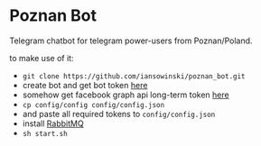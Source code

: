 # Poznan Bot

Telegram chatbot for telegram power-users from Poznan/Poland.

to make use of it:

- ```git clone https://github.com/iansowinski/poznan_bot.git```
- create bot and get bot token [here](http://telegram.me/BotFather)
- somehow get facebook graph api long-term token [here](developers.facebook.com)
- ```cp config/config config/config.json```
- and paste all required tokens to  ```config/config.json```
- install [RabbitMQ](rabbitmq.com)
- ```sh start.sh```